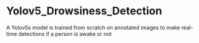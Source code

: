 # Yolov5_Drowsiness_Detection
A Yolov5s model is trained from scratch on annotated images to make real-time detections if a person is awake or not

